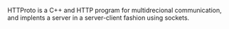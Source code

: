 HTTProto is a C++ and HTTP program for multidrecional communication, and implents a server in a
 server-client fashion using sockets.
